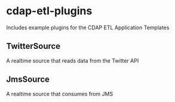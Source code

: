 # cdap-etl-plugins

Includes example plugins for the CDAP ETL Application Templates

TwitterSource
-------------

A realtime source that reads data from the Twitter API

JmsSource
---------

A realtime source that consumes from JMS 
